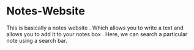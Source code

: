 # Notes-Website
This is basically a notes website . Which allows you to write a text and allows you to add it to your notes box . Here, we can search a particular note using a search bar.      
